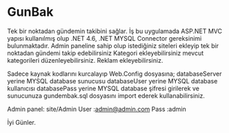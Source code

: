 # GunBak
Tek bir noktadan gündemin takibini sağlar.
İş bu uygulamada ASP.NET MVC yapısı kullanılmış olup .NET 4.6, .NET MYSQL Connector gereksinimi bulunmaktadır.
Admin paneline sahip olup istediğiniz siteleri ekleyip tek bir noktadan gündemi takip edebilirsiniz
Kategori ekleyebilirsiniz mevcut kategorileri düzenleyebilirsiniz.
Reklam ekleyebilirsiniz.


Sadece kaynak kodlarını kurcalayıp Web.Config dosyasına;
databaseServer yerine MYSQL database sunucusu
databaseUser yerine MYSQL database kullanıcısı
databasePass yerine MYSQL database şifresi girilerek ve sunucunuza gundembak.sql dosyasını import ederek kullanabilirsiniz.

Admin panel: site/Admin
User :admin@admin.com
Pass :admin

İyi Günler.
